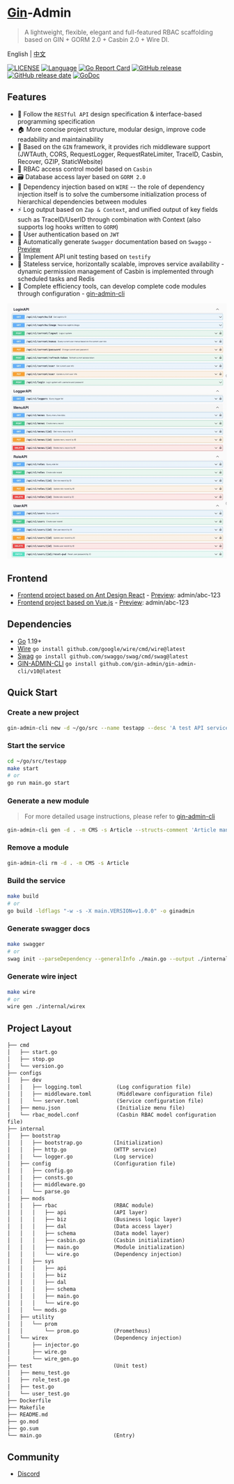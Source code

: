 # [Gin](https://github.com/gin-gonic/gin)-Admin

> A lightweight, flexible, elegant and full-featured RBAC scaffolding based on GIN + GORM 2.0 + Casbin 2.0 + Wire DI.

English | [中文](README_CN.md)

[![LICENSE](https://img.shields.io/github/license/LyricTian/gin-admin.svg)](https://github.com/LyricTian/gin-admin/blob/main/LICENSE)
[![Language](https://img.shields.io/badge/Language-Go-blue.svg)](https://golang.org/)
[![Go Report Card](https://goreportcard.com/badge/github.com/LyricTian/gin-admin)](https://goreportcard.com/report/github.com/LyricTian/gin-admin)
[![GitHub release](https://img.shields.io/github/tag/LyricTian/gin-admin.svg?label=release)](https://github.com/LyricTian/gin-admin/releases)
[![GitHub release date](https://img.shields.io/github/release-date/LyricTian/gin-admin.svg)](https://github.com/LyricTian/gin-admin/releases)
[![GoDoc](https://img.shields.io/badge/Godoc-reference-blue.svg)](https://godoc.org/github.com/LyricTian/gin-admin)

## Features

- :scroll: Follow the `RESTful API` design specification & interface-based programming specification
- :house: More concise project structure, modular design, improve code readability and maintainability
- :toolbox: Based on the `GIN` framework, it provides rich middleware support (JWTAuth, CORS, RequestLogger, RequestRateLimiter, TraceID, Casbin, Recover, GZIP, StaticWebsite)
- :closed_lock_with_key: RBAC access control model based on `Casbin`
- :card_file_box: Database access layer based on `GORM 2.0`
- :electric_plug: Dependency injection based on `WIRE` -- the role of dependency injection itself is to solve the cumbersome initialization process of hierarchical dependencies between modules
- :zap: Log output based on `Zap & Context`, and unified output of key fields such as TraceID/UserID through combination with Context (also supports log hooks written to `GORM`)
- :key: User authentication based on `JWT`
- :microscope: Automatically generate `Swagger` documentation based on `Swaggo` - [Preview](http://101.42.232.163:8040/swagger/index.html)
- :test_tube: Implement API unit testing based on `testify`
- :100: Stateless service, horizontally scalable, improves service availability - dynamic permission management of Casbin is implemented through scheduled tasks and Redis
- :hammer: Complete efficiency tools, can develop complete code modules through configuration - [gin-admin-cli](https://github.com/gin-admin/gin-admin-cli)

![swagger](./swagger.jpeg)

## Frontend

- [Frontend project based on Ant Design React](https://github.com/gin-admin/gin-admin-frontend) - [Preview](http://101.42.232.163:8040/): admin/abc-123
- [Frontend project based on Vue.js](https://github.com/gin-admin/gin-admin-vue) - [Preview](http://101.42.232.163:8080/): admin/abc-123

## Dependencies

- [Go](https://golang.org/) 1.19+
- [Wire](github.com/google/wire) `go install github.com/google/wire/cmd/wire@latest`
- [Swag](github.com/swaggo/swag) `go install github.com/swaggo/swag/cmd/swag@latest`
- [GIN-ADMIN-CLI](https://github.com/gin-admin/gin-admin-cli) `go install github.com/gin-admin/gin-admin-cli/v10@latest`

## Quick Start

### Create a new project

```bash
gin-admin-cli new -d ~/go/src --name testapp --desc 'A test API service based on golang.' --pkg 'github.com/xxx/testapp'
```

### Start the service

```bash
cd ~/go/src/testapp
make start
# or
go run main.go start
```

### Generate a new module

> For more detailed usage instructions, please refer to [gin-admin-cli](https://github.com/gin-admin/gin-admin-cli)

```bash
gin-admin-cli gen -d . -m CMS -s Article --structs-comment 'Article management'
```

### Remove a module

```bash
gin-admin-cli rm -d . -m CMS -s Article
```

### Build the service

```bash
make build
# or
go build -ldflags "-w -s -X main.VERSION=v1.0.0" -o ginadmin
```

### Generate swagger docs

```bash
make swagger
# or
swag init --parseDependency --generalInfo ./main.go --output ./internal/swagger
```

### Generate wire inject

```bash
make wire
# or
wire gen ./internal/wirex
```

## Project Layout

```text
├── cmd
│   ├── start.go
│   ├── stop.go
│   └── version.go
├── configs
│   ├── dev
│   │   ├── logging.toml           (Log configuration file)
│   │   ├── middleware.toml        (Middleware configuration file)
│   │   └── server.toml            (Service configuration file)
│   ├── menu.json                  (Initialize menu file)
│   └── rbac_model.conf            (Casbin RBAC model configuration file)
├── internal
│   ├── bootstrap
│   │   ├── bootstrap.go          (Initialization)
│   │   ├── http.go               (HTTP service)
│   │   └── logger.go             (Log service)
│   ├── config                    (Configuration file)
│   │   ├── config.go
│   │   ├── consts.go
│   │   ├── middleware.go
│   │   └── parse.go
│   ├── mods
│   │   ├── rbac                  (RBAC module)
│   │   │   ├── api               (API layer)
│   │   │   ├── biz               (Business logic layer)
│   │   │   ├── dal               (Data access layer)
│   │   │   ├── schema            (Data model layer)
│   │   │   ├── casbin.go         (Casbin initialization)
│   │   │   ├── main.go           (Module initialization)
│   │   │   └── wire.go           (Dependency injection)
│   │   ├── sys
│   │   │   ├── api
│   │   │   ├── biz
│   │   │   ├── dal
│   │   │   ├── schema
│   │   │   ├── main.go
│   │   │   └── wire.go
│   │   └── mods.go
│   ├── utility
│   │   └── prom
│   │       └── prom.go           (Prometheus)
│   └── wirex                     (Dependency injection)
│       ├── injector.go
│       ├── wire.go
│       └── wire_gen.go
├── test                          (Unit test)
│   ├── menu_test.go
│   ├── role_test.go
│   ├── test.go
│   └── user_test.go
├── Dockerfile
├── Makefile
├── README.md
├── go.mod
├── go.sum
└── main.go                       (Entry)
```

## Community

- [Discord](https://discord.gg/UCnpActY)
